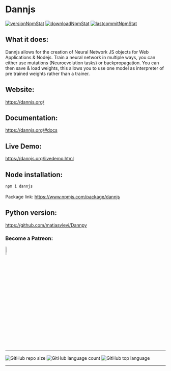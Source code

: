 # Dannjs

<a target="_blank" href="https://www.npmjs.com/package/dannjs" title="Donate to this project using Patreon"><img src="https://img.shields.io/npm/v/dannjs?style=plastic&color=red" alt="versionNpmStat"/></a> <a target="_blank" href="https://www.npmjs.com/package/dannjs" title="Donate to this project using Patreon"><img src="https://img.shields.io/npm/dt/dannjs?style=plastic&color=red" alt="downloadNpmStat"/></a> <a target="_blank" href="https://www.npmjs.com/package/dannjs" title="Donate to this project using Patreon"><img src="https://img.shields.io/github/last-commit/matiasvlevi/Dann?color=red&style=plastic" alt="lastcommitNpmStat"/></a>



## What it does:
Dannjs allows for the creation of Neural Network JS objects for Web Applications & Nodejs. Train a neural network in multiple ways, you can either use mutations (Neuroevolution tasks) or backpropagation. You can then save & load weights, this allows you to use one model as interpreter of pre trained weights rather than a trainer.

## Website:
https://dannjs.org/

## Documentation:
https://dannjs.org/#docs

## Live Demo:
https://dannjs.org/livedemo.html

## Node installation:
`npm i dannjs`<br/><br/>
Package link:
https://www.npmjs.com/package/dannjs
<br/>
## Python version:
https://github.com/matiasvlevi/Dannpy
<br/>

### Become a Patreon:
<span class="badge-patreon">
<a href="https://www.patreon.com/dannjs" title="Donate to this project using Patreon"><img src="https://external-content.duckduckgo.com/iu/?u=https%3A%2F%2Fres-3.cloudinary.com%2Fcrunchbase-production%2Fimage%2Fupload%2Fc_lpad%2Ch_256%2Cw_256%2Cf_auto%2Cq_auto%3Aeco%2Fv1498102829%2Foul9xkady63xqqn3iw7c.png&f=1&nofb=1" alt="Patreon donate button" height="8%" width="8%"/></a>
</span>

---
![GitHub repo size](https://img.shields.io/github/repo-size/matiasvlevi/Dann?style=plastic) ![GitHub language count](https://img.shields.io/github/languages/count/matiasvlevi/Dann?style=plastic) ![GitHub top language](https://img.shields.io/github/languages/top/matiasvlevi/Dann?style=plastic)

---

